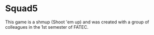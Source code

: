 # Squad5
This game is a shmup (Shoot 'em up) and was created with a group of colleagues in the 1st semester of FATEC.
